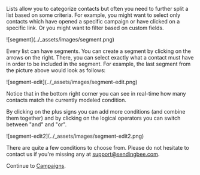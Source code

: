 Lists allow you to categorize contacts but often you need to further split a
list based on some criteria. For example, you might want to select only
contacts which have opened a specific campaign or have clicked on a specific
link. Or you might want to filter based on custom fields.

<p class="centered">
  ![segment](../_assets/images/segment.png)
</p>

Every list can have segments. You can create a segment by clicking on the
arrows on the right. There, you can select exactly what a contact must have
in order to be included in the segment. For example, the last segment from
the picture above would look as follows:

<p class="centered">
  ![segment-edit](../_assets/images/segment-edit.png)
</p>

Notice that in the bottom right corner you can see in real-time how many
contacts match the currently modeled condition.

By clicking on the plus signs you can add more conditions (and combine them
together) and by clicking on the logical operators you can switch between
"and" and "or".

<p class="centered">
  ![segment-edit2](../_assets/images/segment-edit2.png)
</p>

There are quite a few conditions to choose from. Please do not hesitate to
contact us if you're missing any at
[support@sendingbee.com](mailto:support@sendingbee.com).

Continue to [Campaigns](/campaigns.md).
